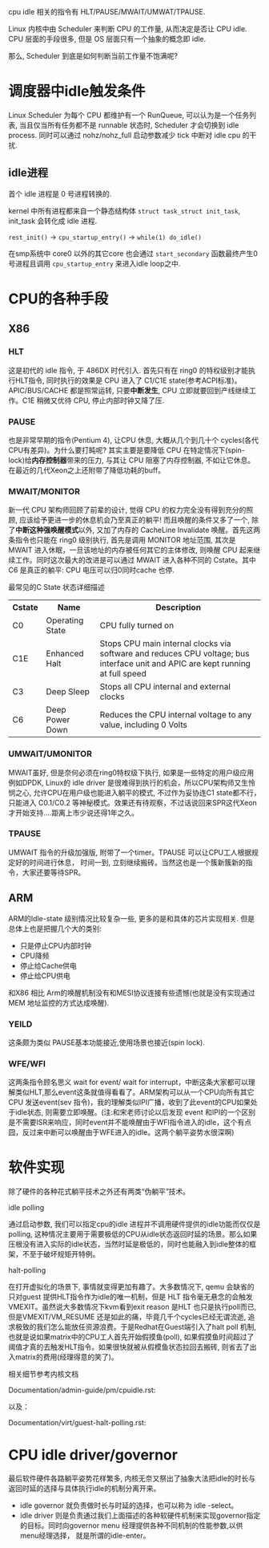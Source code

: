 
cpu idle 相关的指令有 HLT/PAUSE/MWAIT/UMWAT/TPAUSE.

Linux 内核中由 Scheduler 来判断 CPU 的工作量, 从而决定是否让 CPU idle. CPU 层面的手段很多, 但是 OS 层面只有一个抽象的概念即 idle.

那么, Scheduler 到底是如何判断当前工作量不饱满呢?

# 调度器中idle触发条件

Linux Scheduler 为每个 CPU 都维护有一个 RunQueue, 可以认为是一个任务列表, 当且仅当所有任务都不是 runnable 状态时, Scheduler 才会切换到 idle process. 同时可以通过 nohz/nohz_full 启动参数减少 tick 中断对 idle cpu 的干扰.

## idle进程

首个 idle 进程是 0 号进程转换的.

kernel 中所有进程都来自一个静态结构体 `struct task_struct init_task`, init_task 会转化成 idle 进程.

`rest_init()` -> `cpu_startup_entry()` -> `while(1) do_idle()`

在smp系统中 core0 以外的其它core 也会通过 `start_secondary` 函数最终产生0号进程且调用 `cpu_startup_entry` 来进入idle loop之中.

# CPU的各种手段

## X86

### HLT

这是初代的 idle 指令, 于 486DX 时代引入. 首先只有在 ring0 的特权级别才能执行HLT指令, 同时执行的效果是 CPU 进入了 C1/C1E state(参考ACPI标准)。APIC/BUS/CACHE 都是照常运转, 只要**中断发生**, CPU 立即就要回到产线继续工作。C1E 稍微又优待 CPU, 停止内部时钟又降了压.

### PAUSE

也是非常早期的指令(Pentium 4), 让CPU 休息, 大概从几个到几十个 cycles(各代CPU有差异)。为什么要打盹呢? 其实主要是要降低 CPU 在特定情况下(spin-lock)给**内存控制器**带来的压力, 与其让 CPU 阻塞了内存控制器, 不如让它休息。在最近的几代Xeon之上还附带了降低功耗的buff。

### MWAIT/MONITOR

新一代 CPU 架构师回顾了前辈的设计, 觉得 CPU 的权力完全没有得到充分的照顾, 应该给予更进一步的休息机会乃至真正的躺平! 而且唤醒的条件又多了一个, 除了**中断这种强唤醒模式**以外, 又加了内存的 CacheLine Invalidate 唤醒。首先这两条指令也只能在 ring0 级别执行, 首先是调用 MONITOR 地址范围, 其次是 MWAIT 进入休眠，一旦该地址的内存被任何其它的主体修改, 则唤醒 CPU 起来继续工作。同时这次最大的改进是可以通过 MWAIT 进入各种不同的 Cstate。其中 C6 是真正的躺平: CPU 电压可以归0同时cache 也停.

最常见的C State 状态详细描述

<table style="width:100%">
  <tr>
    <th>
    Cstate
    </th>
    <th>
    Name
    </th>
    <th>
    Description
    </th>
  </tr>
  <tr>
    <td>
    C0
    </td>
    <td>
    Operating State
    </td>
    <td>
    CPU fully turned on
    </td>
  </tr>
  <tr>
    <td>
    C1E
    </td>
    <td>
    Enhanced Halt
    </td>
    <td>
    Stops CPU main internal clocks via software and reduces CPU voltage; bus interface unit and APIC are kept running at full speed
    </td>
  </tr>
  <tr>
    <td>
    C3
    </td>
    <td>
    Deep Sleep
    </td>
    <td>
    Stops all CPU internal and external clocks
    </td>
  </tr>
  <tr>
    <td>
    C6
    </td>
    <td>
    Deep Power Down
    </td>
    <td>
    Reduces the CPU internal voltage to any value, including 0 Volts
    </td>
  </tr>
</table>

### UMWAIT/UMONITOR

MWAIT虽好, 但是奈何必须在ring0特权级下执行, 如果是一些特定的用户级应用例如DPDK, Linux的 idle driver 是很难得到执行的机会，所以CPU架构师又生怜悯之心, 允许CPU在用户级也能进入躺平的模式, 不过作为妥协连C1 state都不行，只能进入 C0.1/C0.2 等神秘模式。效果还有待观察，不过话说回来SPR这代Xeon才开始支持....距离上市少说还得1年之久。

### TPAUSE

UMWAIT 指令的升级加强版, 附带了一个timer。TPAUSE 可以让CPU工人根据规定好的时间进行休息， 时间一到, 立刻继续搬砖。当然这也是一个簇新簇新的指令，大家还要等待SPR。

## ARM

ARM的Idle-state 级别情况比较复杂一些, 更多的是和具体的芯片实现相关. 但是总体上也是把握几个大的类别:

* 只是停止CPU内部时钟
* CPU降频
* 停止给Cache供电
* 停止给CPU供电

和X86 相比 Arm的唤醒机制没有和MESI协议连接有些遗憾(也就是没有实现通过MEM 地址监控的方式达成唤醒).

### YEILD

这条颇为类似 PAUSE基本功能接近,使用场景也接近(spin lock).

### WFE/WFI

这两条指令顾名思义 wait for event/ wait for interrupt，中断这条大家都可以理解类似HLT,那么event这条就值得看看了。ARM架构可以从一个CPU向所有其它CPU 发送event(sev 指令)，我的理解类似IPI广播，收到了此event的CPU如果处于idle状态, 则需要立即唤醒。(注:和宋老师讨论以后发现 event 和IPI的一个区别是不需要ISR来响应，同时event并不能唤醒由于WFI指令进入的idle，这个有点囧，反过来中断可以唤醒由于WFE进入的idle。这两个躺平姿势水很深啊)

# 软件实现

除了硬件的各种花式躺平技术之外还有两类“伪躺平”技术。

idle polling

通过启动参数, 我们可以指定cpu的idle 进程并不调用硬件提供的idle功能而仅仅是polling, 这种情况主要用于需要极低的CPU从idle状态返回时延的场景。那么如果压根没有进入实际的idle状态，当然时延是极低的，同时也能融入到idle整体的框架，不至于破坏规矩开特例。

halt-polling

在打开虚拟化的场景下, 事情就变得更加有趣了。大多数情况下, qemu 会缺省的只对guest 提供HLT指令作为idle的唯一机制，但是 HLT 指令毫无悬念的会触发VMEXIT。虽然说大多数情况下kvm看到exit reason 是HLT 也只是执行poll而已, 但是VMEXIT/VM_RESUME 还是如此的痛，毕竟几千个cycles已经无谓流逝, 追求极致的我们怎么能放任资源浪费。于是Redhat在Guest端引入了halt poll 机制, 也就是说如果matrix中的CPU工人首先开始假摸鱼(poll), 如果假摸鱼时间超过了阈值才真的去触发HLT指令。如果很快就被从假模鱼状态拉回去搬砖, 则省去了出入matrix的费用(经理得意的笑了)。

相关细节参考内核文档

Documentation/admin-guide/pm/cpuidle.rst:

以及：

Documentation/virt/guest-halt-polling.rst:

# CPU idle driver/governor

最后软件硬件各路躺平姿势花样繁多, 内核无奈又祭出了抽象大法把idle的时长与返回时延的选择与具体执行idle的机制分离开来。

* idle governor 就负责做时长与时延的选择，也可以称为 idle -select。
* idle driver 则是负责通过我们上面描述的各种软硬件机制来实现governor指定的目标。同时向governor menu 经理提供各种不同机制的性能参数,以供menu经理选择， 就是所谓的idle-enter。

